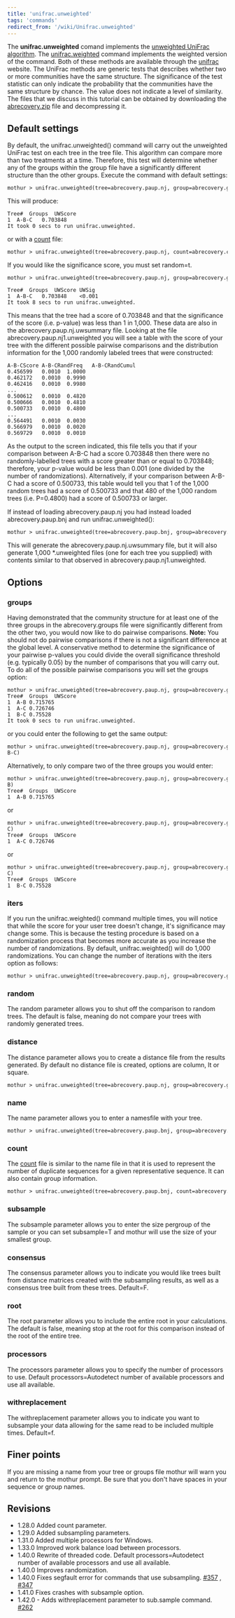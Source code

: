 ```yaml
---
title: 'unifrac.unweighted'
tags: 'commands'
redirect_from: '/wiki/Unifrac.unweighted'
---
```

The **unifrac.unweighted** comand
implements the [unweighted UniFrac
algorithm](unweighted_UniFrac_algorithm). The
[unifrac.weighted](unifrac.weighted) command implements the
weighted version of the command. Both of these methods are available
through the [unifrac](https://bmf2.colorado.edu/unifrac) website. The
UniFrac methods are generic tests that describes whether two or more
communities have the same structure. The significance of the test
statistic can only indicate the probability that the communities have
the same structure by chance. The value does not indicate a level of
similarity. The files that we discuss in this tutorial can be obtained
by downloading the [ abrecovery.zip](https://mothur.s3.us-east-2.amazonaws.com/wiki/abrecovery.zip)
file and decompressing it.


## Default settings

By default, the unifrac.unweighted() command will carry out the
unweighted UniFrac test on each tree in the tree file. This algorithm
can compare more than two treatments at a time. Therefore, this test
will determine whether any of the groups within the group file have a
significantly different structure than the other groups. Execute the
command with default settings:

    mothur > unifrac.unweighted(tree=abrecovery.paup.nj, group=abrecovery.groups)

This will produce:

    Tree#  Groups  UWScore 
    1  A-B-C   0.703848
    It took 0 secs to run unifrac.unweighted.

or with a [ count](Count_File) file:

    mothur > unifrac.unweighted(tree=abrecovery.paup.nj, count=abrecovery.count_table)

If you would like the significance score, you must set random=t.

    mothur > unifrac.unweighted(tree=abrecovery.paup.nj, group=abrecovery.groups, random=t)

    Tree#  Groups  UWScore UWSig
    1  A-B-C   0.703848    <0.001
    It took 8 secs to run unifrac.unweighted.

This means that the tree had a score of 0.703848 and that the
significance of the score (i.e. p-value) was less than 1 in 1,000. These
data are also in the abrecovery.paup.nj.uwsummary file. Looking at the
file abrecovery.paup.nj1.unweighted you will see a table with the score
of your tree with the different possible pairwise comparisons and the
distribution information for the 1,000 randomly labeled trees that were
constructed:

    A-B-CScore A-B-CRandFreq   A-B-CRandCumul  
    0.456599   0.0010  1.0000
    0.462172   0.0010  0.9990
    0.462416   0.0010  0.9980
    ...
    0.500612   0.0010  0.4820
    0.500666   0.0010  0.4810
    0.500733   0.0010  0.4800
    ...
    0.564491   0.0010  0.0030
    0.566979   0.0010  0.0020
    0.569729   0.0010  0.0010

As the output to the screen indicated, this file tells you that if your
comparison between A-B-C had a score 0.703848 then there were no
randomly-labelled trees with a score greater than or equal to 0.703848;
therefore, your p-value would be less than 0.001 (one divided by the
number of randomizations). Alternatively, if your comparison between
A-B-C had a score of 0.500733, this table would tell you that 1 of the
1,000 random trees had a score of 0.500733 and that 480 of the 1,000
random trees (i.e. P=0.4800) had a score of 0.500733 or larger.

If instead of loading abrecovery.paup.nj you had instead loaded
abrecovery.paup.bnj and run unifrac.unweighted():

    mothur > unifrac.unweighted(tree=abrecovery.paup.bnj, group=abrecovery.groups)

This will generate the abrecovery.paup.nj.uwsummary file, but it will
also generate 1,000 \*.unweighted files (one for each tree you supplied)
with contents similar to that observed in
abrecovery.paup.nj1.unweighted.

## Options

### groups

Having demonstrated that the community structure for at least one of the
three groups in the abrecovery.groups file were significantly different
from the other two, you would now like to do pairwise comparisons.
**Note:** You should not do pairwise comparisons if there is not a
significant difference at the global level. A conservative method to
determine the significance of your pairwise p-values you could divide
the overall significance threshold (e.g. typically 0.05) by the number
of comparisons that you will carry out. To do all of the possible
pairwise comparisons you will set the groups option:

    mothur > unifrac.unweighted(tree=abrecovery.paup.nj, group=abrecovery.groups, groups=all)
    Tree#  Groups  UWScore 
    1  A-B 0.715765
    1  A-C 0.726746
    1  B-C 0.75528
    It took 0 secs to run unifrac.unweighted.

or you could enter the following to get the same output:

    mothur > unifrac.unweighted(tree=abrecovery.paup.nj, group=abrecovery.groups, groups=A-B-C)

Alternatively, to only compare two of the three groups you would enter:

    mothur > unifrac.unweighted(tree=abrecovery.paup.nj, group=abrecovery.groups, groups=A-B)
    Tree#  Groups  UWScore 
    1  A-B 0.715765

or

    mothur > unifrac.unweighted(tree=abrecovery.paup.nj, group=abrecovery.groups, groups=A-C)
    Tree#  Groups  UWScore 
    1  A-C 0.726746

or

    mothur > unifrac.unweighted(tree=abrecovery.paup.nj, group=abrecovery.groups, groups=B-C)
    Tree#  Groups  UWScore
    1  B-C 0.75528

### iters

If you run the unifrac.weighted() command multiple times, you will
notice that while the score for your user tree doesn\'t change, it\'s
significance may change some. This is because the testing procedure is
based on a randomization process that becomes more accurate as you
increase the number of randomizations. By default, unifrac.weighted()
will do 1,000 randomizations. You can change the number of iterations
with the iters option as follows:

    mothur > unifrac.unweighted(tree=abrecovery.paup.nj, group=abrecovery.groups, iters=10000)

### random

The random parameter allows you to shut off the comparison to random
trees. The default is false, meaning do not compare your trees with
randomly generated trees.

### distance

The distance parameter allows you to create a distance file from the
results generated. By default no distance file is created, options are
column, lt or square.

    mothur > unifrac.unweighted(tree=abrecovery.paup.nj, group=abrecovery.groups, distance=lt)

### name

The name parameter allows you to enter a namesfile with your tree.

    mothur > unifrac.unweighted(tree=abrecovery.paup.bnj, group=abrecovery.groups, name=abrecovery.names)

### count

The [ count](Count_File) file is similar to the name file in
that it is used to represent the number of duplicate sequences for a
given representative sequence. It can also contain group information.

    mothur > unifrac.unweighted(tree=abrecovery.paup.bnj, count=abrecovery.count_table)

### subsample

The subsample parameter allows you to enter the size pergroup of the
sample or you can set subsample=T and mothur will use the size of your
smallest group.

### consensus

The consensus parameter allows you to indicate you would like trees
built from distance matrices created with the subsampling results, as
well as a consensus tree built from these trees. Default=F.

### root

The root parameter allows you to include the entire root in your
calculations. The default is false, meaning stop at the root for this
comparison instead of the root of the entire tree.

### processors

The processors parameter allows you to specify the number of processors
to use. Default processors=Autodetect number of available processors and
use all available.

### withreplacement

The withreplacement parameter allows you to indicate you want to
subsample your data allowing for the same read to be included multiple
times. Default=f.

## Finer points

If you are missing a name from your tree or groups file mothur will warn
you and return to the mothur prompt. Be sure that you don\'t have spaces
in your sequence or group names.

## Revisions

-   1.28.0 Added count parameter.
-   1.29.0 Added subsampling parameters.
-   1.31.0 Added multiple processors for Windows.
-   1.33.0 Improved work balance load between processors.
-   1.40.0 Rewrite of threaded code. Default processors=Autodetect
    number of available processors and use all available.
-   1.40.0 Improves randomization.
-   1.40.0 Fixes segfault error for commands that use subsampling.
    [\#357](https://github.com/mothur/mothur/issues/357) ,
    [\#347](https://github.com/mothur/mothur/issues/347)
-   1.41.0 Fixes crashes with subsample option.
-   1.42.0 - Adds withreplacement parameter to sub.sample command.
    [\#262](https://github.com/mothur/mothur/issues/262)


